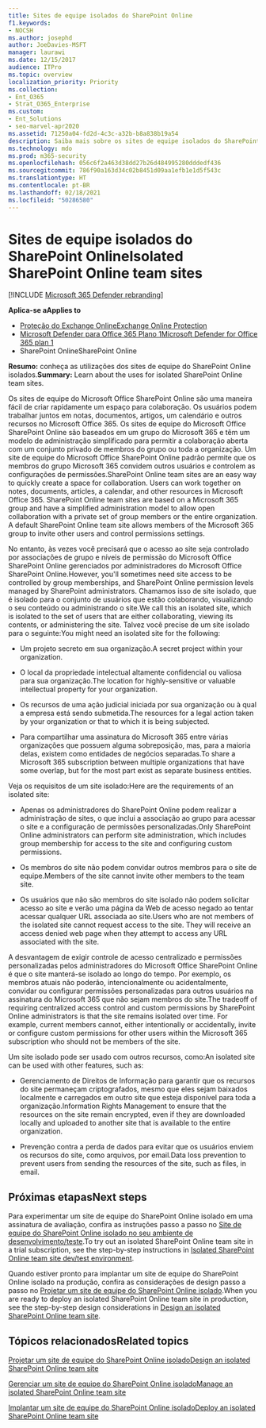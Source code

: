 ```yaml
---
title: Sites de equipe isolados do SharePoint Online
f1.keywords:
- NOCSH
ms.author: josephd
author: JoeDavies-MSFT
manager: laurawi
ms.date: 12/15/2017
audience: ITPro
ms.topic: overview
localization_priority: Priority
ms.collection:
- Ent_O365
- Strat_O365_Enterprise
ms.custom:
- Ent_Solutions
- seo-marvel-apr2020
ms.assetid: 71250a04-fd2d-4c3c-a32b-b8a838b19a54
description: Saiba mais sobre os sites de equipe isolados do SharePoint Online, incluindo os usos, os requisitos e os recursos com os quais podem ser usados.
ms.technology: mdo
ms.prod: m365-security
ms.openlocfilehash: 056c6f2a463d38dd27b26d484995280dddedf436
ms.sourcegitcommit: 786f90a163d34c02b8451d09aa1efb1e1d5f543c
ms.translationtype: HT
ms.contentlocale: pt-BR
ms.lasthandoff: 02/18/2021
ms.locfileid: "50286580"
---
```

# <a name="isolated-sharepoint-online-team-sites"></a><span data-ttu-id="bfbd5-103">Sites de equipe isolados do SharePoint Online</span><span class="sxs-lookup"><span data-stu-id="bfbd5-103">Isolated SharePoint Online team sites</span></span>

[!INCLUDE [Microsoft 365 Defender rebranding](../includes/microsoft-defender-for-office.md)]

<span data-ttu-id="bfbd5-104">**Aplica-se a**</span><span class="sxs-lookup"><span data-stu-id="bfbd5-104">**Applies to**</span></span>
- [<span data-ttu-id="bfbd5-105">Proteção do Exchange Online</span><span class="sxs-lookup"><span data-stu-id="bfbd5-105">Exchange Online Protection</span></span>](exchange-online-protection-overview.md)
- [<span data-ttu-id="bfbd5-106">Microsoft Defender para Office 365 Plano 1</span><span class="sxs-lookup"><span data-stu-id="bfbd5-106">Microsoft Defender for Office 365 plan 1</span></span>](office-365-atp.md)
- <span data-ttu-id="bfbd5-107">SharePoint Online</span><span class="sxs-lookup"><span data-stu-id="bfbd5-107">SharePoint Online</span></span> 

 <span data-ttu-id="bfbd5-108">**Resumo:** conheça as utilizações dos sites de equipe do SharePoint Online isolados.</span><span class="sxs-lookup"><span data-stu-id="bfbd5-108">**Summary:** Learn about the uses for isolated SharePoint Online team sites.</span></span>

<span data-ttu-id="bfbd5-p101">Os sites de equipe do Microsoft Office SharePoint Online são uma maneira fácil de criar rapidamente um espaço para colaboração. Os usuários podem trabalhar juntos em notas, documentos, artigos, um calendário e outros recursos no Microsoft Office 365. Os sites de equipe do Microsoft Office SharePoint Online são baseados em um grupo do Microsoft 365 e têm um modelo de administração simplificado para permitir a colaboração aberta com um conjunto privado de membros do grupo ou toda a organização. Um site de equipe do Microsoft Office SharePoint Online padrão permite que os membros do grupo Microsoft 365 convidem outros usuários e controlem as configurações de permissões.</span><span class="sxs-lookup"><span data-stu-id="bfbd5-p101">SharePoint Online team sites are an easy way to quickly create a space for collaboration. Users can work together on notes, documents, articles, a calendar, and other resources in Microsoft Office 365. SharePoint Online team sites are based on a Microsoft 365 group and have a simplified administration model to allow open collaboration with a private set of group members or the entire organization. A default SharePoint Online team site allows members of the Microsoft 365 group to invite other users and control permissions settings.</span></span>

<span data-ttu-id="bfbd5-113">No entanto, às vezes você precisará que o acesso ao site seja controlado por associações de grupo e níveis de permissão do Microsoft Office SharePoint Online gerenciados por administradores do Microsoft Office SharePoint Online.</span><span class="sxs-lookup"><span data-stu-id="bfbd5-113">However, you'll sometimes need site access to be controlled by group memberships, and SharePoint Online permission levels managed by SharePoint administrators.</span></span> <span data-ttu-id="bfbd5-114">Chamamos isso de site isolado, que é isolado para o conjunto de usuários que estão colaborando, visualizando o seu conteúdo ou administrando o site.</span><span class="sxs-lookup"><span data-stu-id="bfbd5-114">We call this an isolated site, which is isolated to the set of users that are either collaborating, viewing its contents, or administering the site.</span></span> <span data-ttu-id="bfbd5-115">Talvez você precise de um site isolado para o seguinte:</span><span class="sxs-lookup"><span data-stu-id="bfbd5-115">You might need an isolated site for the following:</span></span>

- <span data-ttu-id="bfbd5-116">Um projeto secreto em sua organização.</span><span class="sxs-lookup"><span data-stu-id="bfbd5-116">A secret project within your organization.</span></span>

- <span data-ttu-id="bfbd5-117">O local da propriedade intelectual altamente confidencial ou valiosa para sua organização.</span><span class="sxs-lookup"><span data-stu-id="bfbd5-117">The location for highly-sensitive or valuable intellectual property for your organization.</span></span>

- <span data-ttu-id="bfbd5-118">Os recursos de uma ação judicial iniciada por sua organização ou à qual a empresa está sendo submetida.</span><span class="sxs-lookup"><span data-stu-id="bfbd5-118">The resources for a legal action taken by your organization or that to which it is being subjected.</span></span>

- <span data-ttu-id="bfbd5-119">Para compartilhar uma assinatura do Microsoft 365 entre várias organizações que possuem alguma sobreposição, mas, para a maioria delas, existem como entidades de negócios separadas.</span><span class="sxs-lookup"><span data-stu-id="bfbd5-119">To share a Microsoft 365 subscription between multiple organizations that have some overlap, but for the most part exist as separate business entities.</span></span>

<span data-ttu-id="bfbd5-120">Veja os requisitos de um site isolado:</span><span class="sxs-lookup"><span data-stu-id="bfbd5-120">Here are the requirements of an isolated site:</span></span>

- <span data-ttu-id="bfbd5-121">Apenas os administradores do SharePoint Online podem realizar a administração de sites, o que inclui a associação ao grupo para acessar o site e a configuração de permissões personalizadas.</span><span class="sxs-lookup"><span data-stu-id="bfbd5-121">Only SharePoint Online administrators can perform site administration, which includes group membership for access to the site and configuring custom permissions.</span></span>

- <span data-ttu-id="bfbd5-122">Os membros do site não podem convidar outros membros para o site de equipe.</span><span class="sxs-lookup"><span data-stu-id="bfbd5-122">Members of the site cannot invite other members to the team site.</span></span>

- <span data-ttu-id="bfbd5-p103">Os usuários que não são membros do site isolado não podem solicitar acesso ao site e verão uma página da Web de acesso negado ao tentar acessar qualquer URL associada ao site.</span><span class="sxs-lookup"><span data-stu-id="bfbd5-p103">Users who are not members of the isolated site cannot request access to the site. They will receive an access denied web page when they attempt to access any URL associated with the site.</span></span>

<span data-ttu-id="bfbd5-p104">A desvantagem de exigir controle de acesso centralizado e permissões personalizadas pelos administradores do Microsoft Office SharePoint Online é que o site manterá-se isolado ao longo do tempo. Por exemplo, os membros atuais não poderão, intencionalmente ou acidentalmente, convidar ou configurar permissões personalizadas para outros usuários na assinatura do Microsoft 365 que não sejam membros do site.</span><span class="sxs-lookup"><span data-stu-id="bfbd5-p104">The tradeoff of requiring centralized access control and custom permissions by SharePoint Online administrators is that the site remains isolated over time. For example, current members cannot, either intentionally or accidentally, invite or configure custom permissions for other users within the Microsoft 365 subscription who should not be members of the site.</span></span>

<span data-ttu-id="bfbd5-127">Um site isolado pode ser usado com outros recursos, como:</span><span class="sxs-lookup"><span data-stu-id="bfbd5-127">An isolated site can be used with other features, such as:</span></span>

- <span data-ttu-id="bfbd5-128">Gerenciamento de Direitos de Informação para garantir que os recursos do site permaneçam criptografados, mesmo que eles sejam baixados localmente e carregados em outro site que esteja disponível para toda a organização.</span><span class="sxs-lookup"><span data-stu-id="bfbd5-128">Information Rights Management to ensure that the resources on the site remain encrypted, even if they are downloaded locally and uploaded to another site that is available to the entire organization.</span></span>

- <span data-ttu-id="bfbd5-129">Prevenção contra a perda de dados para evitar que os usuários enviem os recursos do site, como arquivos, por email.</span><span class="sxs-lookup"><span data-stu-id="bfbd5-129">Data loss prevention to prevent users from sending the resources of the site, such as files, in email.</span></span>

## <a name="next-steps"></a><span data-ttu-id="bfbd5-130">Próximas etapas</span><span class="sxs-lookup"><span data-stu-id="bfbd5-130">Next steps</span></span>

<span data-ttu-id="bfbd5-131">Para experimentar um site de equipe do SharePoint Online isolado em uma assinatura de avaliação, confira as instruções passo a passo no [Site de equipe do SharePoint Online isolado no seu ambiente de desenvolvimento/teste](isolated-sharepoint-online-team-site-dev-test-environment.md).</span><span class="sxs-lookup"><span data-stu-id="bfbd5-131">To try out an isolated SharePoint Online team site in a trial subscription, see the step-by-step instructions in [Isolated SharePoint Online team site dev/test environment](isolated-sharepoint-online-team-site-dev-test-environment.md).</span></span>

<span data-ttu-id="bfbd5-132">Quando estiver pronto para implantar um site de equipe do SharePoint Online isolado na produção, confira as considerações de design passo a passo no [Projetar um site de equipe do SharePoint Online isolado](design-an-isolated-sharepoint-online-team-site.md).</span><span class="sxs-lookup"><span data-stu-id="bfbd5-132">When you are ready to deploy an isolated SharePoint Online team site in production, see the step-by-step design considerations in [Design an isolated SharePoint Online team site](design-an-isolated-sharepoint-online-team-site.md).</span></span>

## <a name="related-topics"></a><span data-ttu-id="bfbd5-133">Tópicos relacionados</span><span class="sxs-lookup"><span data-stu-id="bfbd5-133">Related topics</span></span>

[<span data-ttu-id="bfbd5-134">Projetar um site de equipe do SharePoint Online isolado</span><span class="sxs-lookup"><span data-stu-id="bfbd5-134">Design an isolated SharePoint Online team site</span></span>](design-an-isolated-sharepoint-online-team-site.md)

[<span data-ttu-id="bfbd5-135">Gerenciar um site de equipe do SharePoint Online isolado</span><span class="sxs-lookup"><span data-stu-id="bfbd5-135">Manage an isolated SharePoint Online team site</span></span>](manage-an-isolated-sharepoint-online-team-site.md)

[<span data-ttu-id="bfbd5-136">Implantar um site de equipe do SharePoint Online isolado</span><span class="sxs-lookup"><span data-stu-id="bfbd5-136">Deploy an isolated SharePoint Online team site</span></span>](deploy-an-isolated-sharepoint-online-team-site.md)
